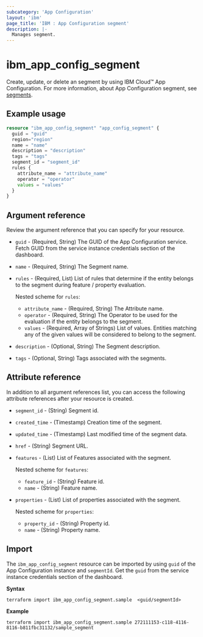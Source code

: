 ```yaml
---
subcategory: 'App Configuration'
layout: 'ibm'
page_title: 'IBM : App Configuration segment'
description: |-
  Manages segment.
---
```


# ibm_app_config_segment

Create, update, or delete an segment by using IBM Cloud™ App Configuration. For more information, about App Configuration segment, see [segments](https://cloud.ibm.com/docs/app-configuration?topic=app-configuration-ac-segments).

## Example usage

```terraform
resource "ibm_app_config_segment" "app_config_segment" {
  guid = "guid"
  region="region"
  name = "name"
  description = "description"
  tags = "tags"
  segment_id = "segment_id"
  rules {
    attribute_name = "attribute_name"
    operator = "operator"
    values = "values"
  }
}
```

## Argument reference

Review the argument reference that you can specify for your resource. 

- `guid` - (Required, String) The GUID of the App Configuration service. Fetch GUID from the service instance credentials section of the dashboard.
- `name` - (Required, String) The Segment name.
- `rules` - (Required, List) List of rules that determine if the entity belongs to the segment during feature / property evaluation.
  
  Nested scheme for `rules`:
    - `attribute_name` - (Required, String) The Attribute name.
    - `operator` - (Required, String) The Operator to be used for the evaluation if the entity belongs to the segment.
    - `values` - (Required, Array of Strings) List of values. Entities matching any of the given values will be considered to belong to the segment.
  
- `description` - (Optional, String) The Segment description.
- `tags` - (Optional, String) Tags associated with the segments.

## Attribute reference

In addition to all argument references list, you can access the following attribute references after your resource is created.

- `segment_id` - (String) Segment id.
- `created_time` - (Timestamp) Creation time of the segment.
- `updated_time` - (Timestamp) Last modified time of the segment data.
- `href` - (String) Segment URL.
- `features` - (List) List of Features associated with the segment.
   
  Nested scheme for `features`:
    - `feature_id` - (String) Feature id.
    - `name` - (String) Feature name.

- `properties` - (List) List of properties associated with the segment.

  Nested scheme for `properties`:
    - `property_id` - (String) Property id.
    - `name` - (String) Property name.

## Import

The `ibm_app_config_segment` resource can be imported by using `guid` of the App Configuration instance and `segmentId`. Get the `guid` from the service instance credentials section of the dashboard.

**Syntax**

```
terraform import ibm_app_config_segment.sample  <guid/segmentId>

```

**Example**

```
terraform import ibm_app_config_segment.sample 272111153-c118-4116-8116-b811fbc31132/sample_segment
```
